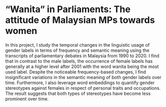 # “Wanita” in Parliaments: The attitude of Malaysian MPs towards women

In this project, I study the temporal changes in the linguistic usage of gender labels in terms of frequency and semantic meaning using the transcripts of parliamentary debates in Malaysia from 1990 to 2020. I find that in contrast to the male labels, the occurrence of female labels has generally at a higher level after 2001 with the word wanita being the most used label. Despite the noticeable frequency-based changes, I find insignificant variations in the semantic meaning of both gender labels over time. Furthermore, I also leverage word embeddings to quantify gender stereotypes against females in respect of personal traits and occupations. The result suggests that both types of stereotypes have become less prominent over time.